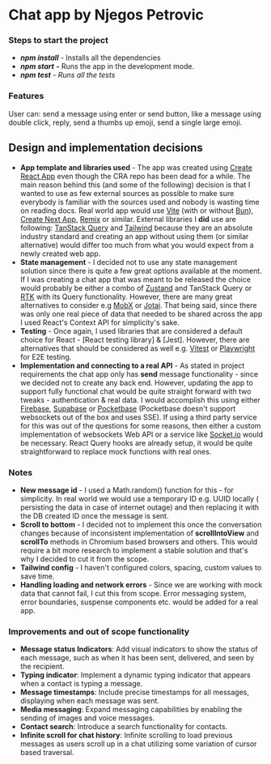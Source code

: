 # Chat app by Njegos Petrovic

### Steps to start the project

- **_npm install_** - Installs all the dependencies
- **_npm start_** **\-** Runs the app in the development mode.
- **_npm test_** *\- Runs all the tests*

### Features

User can: send a message using enter or send button, like a message using double click, reply, send a thumbs up emoji, send a single large emoji.

## Design and implementation decisions

- **App template and libraries used** \- The app was created using [Create React App](https://github.com/facebook/create-react-app) even though the CRA repo has been dead for a while. The main reason behind this (and some of the following) decision is that I wanted to use as few external sources as possible to make sure everybody is familiar with the sources used and nobody is wasting time on reading docs. Real world app would use [Vite](https://vitejs.dev/) (with or without [Bun](https://bun.sh/)), [Create Next App](https://nextjs.org/docs/app/api-reference/cli/create-next-app), [Remix](https://remix.run/docs/en/main/other-api/create-remix) or similar. External libraries I **did** use are following: [TanStack Query](https://tanstack.com/query/latest) and [Tailwind](https://tailwindcss.com/) because they are an absolute industry standard and creating an app without using them (or similar alternative) would differ too much from what you would expect from a newly created web app.
- **State management** \- I decided not to use any state management solution since there is quite a few great options available at the moment. If I was creating a chat app that was meant to be released the choice would probably be either a combo of [Zustand](https://zustand-demo.pmnd.rs/) and TanStack Query or [RTK](https://redux-toolkit.js.org/) with its Query functionality. However, there are many great alternatives to consider e.g [MobX](https://mobx.js.org/) or [Jotai](https://jotai.org/). That being said, since there was only one real piece of data that needed to be shared across the app I used React's Context API for simplicity's sake.
- **Testing** \- Once again, I used libraries that are considered a default choice for React - [React testing library] & [Jest]. However, there are alternatives that should be considered as well e.g. [Vitest](https://vitest.dev/) or [Playwright](https://playwright.dev/) for E2E testing.
- **Implementation and connecting to a real API** \- As stated in project requirements the chat app only has **send** message functionality - since we decided not to create any back end. However, updating the app to support fully functional chat would be quite straight forward with two tweaks - authentication & real data. I would accomplish this using either [Firebase](https://firebase.google.com/), [Supabase](https://supabase.com/) or [Pocketbase](https://pocketbase.io/) (Pocketbase doesn't support websockets out of the box and uses SSE). If using a third party service for this was out of the questions for some reasons, then either a custom implementation of websockets Web API or a service like [Socket.io](https://socket.io/) would be necessary. React Query hooks are already setup, it would be quite straightforward to replace mock functions with real ones.

### Notes

- **New message id** - I used a Math.random() function for this - for simplicity. In real world we would use a temporary ID e.g. UUID locally ( persisting the data in case of internet outage) and then replacing it with the DB created ID once the message is sent.
- **Scroll to bottom** - I decided not to implement this once the conversation changes because of inconsistent implementation of **scrollIntoView** and **scrollTo** methods in Chromium based browsers and others. This would require a bit more research to implement a stable solution and that's why I decided to cut it from the scope.
- **Tailwind config** - I haven't configured colors, spacing, custom values to save time.
- **Handling loading and network errors** - Since we are working with mock data that cannot fail, I cut this from scope. Error messaging system, error boundaries, suspense components etc. would be added for a real app.

### Improvements and out of scope functionality

- **Message status Indicators**: Add visual indicators to show the status of each message, such as when it has been sent, delivered, and seen by the recipient.
- **Typing indicator**: Implement a dynamic typing indicator that appears when a contact is typing a message.
- **Message timestamps**: Include precise timestamps for all messages, displaying when each message was sent.
- **Media messaging**: Expand messaging capabilities by enabling the sending of images and voice messages.
- **Contact search**: Introduce a search functionality for contacts.
- **Infinite scroll for chat history**: Infinite scrolling to load previous messages as users scroll up in a chat utilizing some variation of cursor based traversal.

